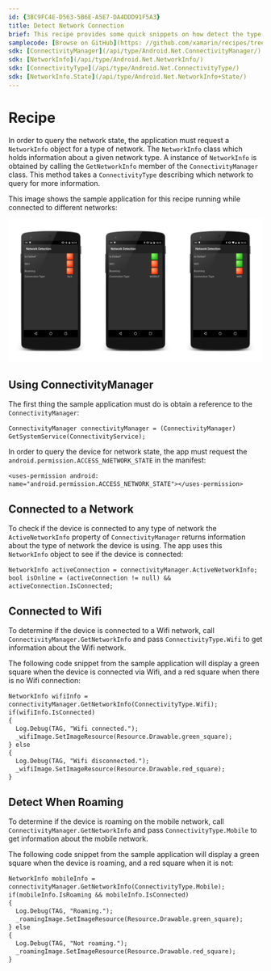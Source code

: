 ```yaml
---
id: {38C9FC4E-D563-5B6E-A5E7-DA4DDD91F5A3}  
title: Detect Network Connection  
brief: This recipe provides some quick snippets on how detect the type of network connection in use or how to query a specific type of network connection.  
samplecode: [Browse on GitHub](https: //github.com/xamarin/recipes/tree/master/android/networking/networkinfo/detect_network_connection)  
sdk: [ConnectivityManager](/api/type/Android.Net.ConnectivityManager/)  
sdk: [NetworkInfo](/api/type/Android.Net.NetworkInfo/)  
sdk: [ConnectivityType](/api/type/Android.Net.ConnectivityType/)
sdk: [NetworkInfo.State](/api/type/Android.Net.NetworkInfo+State/)
---
```


<!-- Updated:  2015-09-30 -->

# Recipe


In order to query the network state, the application must request a `NetworkInfo` object for a type of network. The `NetworkInfo` class which holds information about a given network type. A instance of `NetworkInfo` is obtained by calling the `GetNetworkInfo` member of the `ConnectivityManager` class. This method takes a `ConnectivityType` describing which network to query for more information.

This image shows the sample application for this recipe running while connected to different networks: 

![](Images/Image01.png)

## Using ConnectivityManager

The first thing the sample application must do is obtain a reference to the `ConnectivityManager`: 
```
ConnectivityManager connectivityManager = (ConnectivityManager) GetSystemService(ConnectivityService);
```

In order to query the device for network state, the app must request the `android.permission.ACCESS_NdETWORK_STATE` in the manifest: 

```
<uses-permission android: name="android.permission.ACCESS_NETWORK_STATE"></uses-permission>
```

## Connected to a Network

To check if the device is connected to any type of network the `ActiveNetworkInfo` property of `ConnectivityManager` returns information about the type of network the device is using. The app uses this `NetworkInfo` object to see if the device is connected: 

```
NetworkInfo activeConnection = connectivityManager.ActiveNetworkInfo;
bool isOnline = (activeConnection != null) && activeConnection.IsConnected;
```

## Connected to Wifi

To determine if the device is connected to a Wifi network, call  `ConnectivityManager.GetNetworkInfo` and pass `ConnectivityType.Wifi` to get information about the Wifi network.

The following code snippet from the sample application will display a green square when the device is connected via Wifi, and a red square when there is no Wifi connection: 

```
NetworkInfo wifiInfo = connectivityManager.GetNetworkInfo(ConnectivityType.Wifi);
if(wifiInfo.IsConnected)
{
  Log.Debug(TAG, "Wifi connected.");
  _wifiImage.SetImageResource(Resource.Drawable.green_square);
} else
{
  Log.Debug(TAG, "Wifi disconnected.");
  _wifiImage.SetImageResource(Resource.Drawable.red_square);
}
```

## Detect When Roaming

To determine if the device is roaming on the mobile network, call `ConnectivityManager.GetNetworkInfo` and pass `ConnectivityType.Mobile` to get information about the mobile network.

The following code snippet from the sample application will display a green square when the device is roaming, and a red square when it is not: 
```
NetworkInfo mobileInfo = connectivityManager.GetNetworkInfo(ConnectivityType.Mobile);
if(mobileInfo.IsRoaming && mobileInfo.IsConnected)
{
  Log.Debug(TAG, "Roaming.");
  _roamingImage.SetImageResource(Resource.Drawable.green_square);
} else
{
  Log.Debug(TAG, "Not roaming.");
  _roamingImage.SetImageResource(Resource.Drawable.red_square);
}				
```